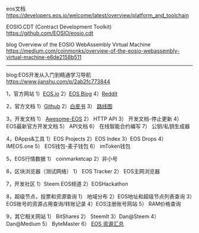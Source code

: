 

eos文档
https://developers.eos.io/welcome/latest/overview/platform_and_toolchain


EOSIO.CDT (Contract Development Toolkit)
https://github.com/EOSIO/eosio.cdt


blog
Overview of the EOSIO WebAssembly Virtual Machine
https://medium.com/coinmonks/overview-of-the-eosio-webassembly-virtual-machine-e6de2158b511


---------
blog:EOS开发从入门到精通学习导航
https://www.jianshu.com/p/2ab2fc773844


1，官方网站
1）[EOS.io](https://eos.io/)
2）[EOS Blog](https://medium.com/eosio)
4）[Reddit](https://www.reddit.com/r/eos/)


2，官方文档
1）[Github](https://github.com/EOSIO/eos)
2）[白皮书](https://github.com/EOSIO/Documentation/blob/master/TechnicalWhitePaper.md)
3） [路线图](https://github.com/EOSIO/Documentation/blob/master/Roadmap.md)



3，开发文档
1） [Awesome-EOS](https://github.com/eoscanaan/awesome-eos)
2） HTTP API
3） 开发文档-停止更新
4） EOS最新官方开发文档
5） API文档
6） 在线智能合约编写
7） 公钥/私钥生成器


4，ÐApps&工具
1）EOS Projects
2）EOS Index
3）EOS Drops
4）IMEOS.one
5） EOS钱包-麦子钱包
6） imToken钱包


5，EOS行情数据
1） coinmarketcap
2）非小号


6，区块浏览器（测试网络）
1） EOS Tracker
2） EOS主网浏览器


7，开发社区
1）Steem EOS频道
2）EOSHackathon


8，超级节点，投票和资源查询
1） 地域分布
2）EOS地址和超级节点列表查询
3）EOS账号的资源占用查询/转账记录
4）EOS注册账号网站
5） RAM价格查询


9，其它相关网站
1） BitShares
2） SteemIt
3）Dan@Steem
4） Dan@Medium
5） ByteMaster
6） [EOS 资源汇总](https://github.com/superoneio/awesome-eos/blob/master/README.md)
